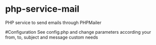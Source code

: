 # php-service-mail
PHP service to send emails through PHPMailer

#Configuration
See config.php and change parameters according your from, to, subject and message custom needs
